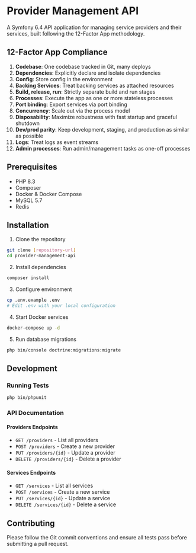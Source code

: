 # Provider Management API

A Symfony 6.4 API application for managing service providers and their services, built following the 12-Factor App methodology.

## 12-Factor App Compliance

1. **Codebase**: One codebase tracked in Git, many deploys
2. **Dependencies**: Explicitly declare and isolate dependencies
3. **Config**: Store config in the environment
4. **Backing Services**: Treat backing services as attached resources
5. **Build, release, run**: Strictly separate build and run stages
6. **Processes**: Execute the app as one or more stateless processes
7. **Port binding**: Export services via port binding
8. **Concurrency**: Scale out via the process model
9. **Disposability**: Maximize robustness with fast startup and graceful shutdown
10. **Dev/prod parity**: Keep development, staging, and production as similar as possible
11. **Logs**: Treat logs as event streams
12. **Admin processes**: Run admin/management tasks as one-off processes

## Prerequisites

- PHP 8.3
- Composer
- Docker & Docker Compose
- MySQL 5.7
- Redis

## Installation

1. Clone the repository

```bash
git clone [repository-url]
cd provider-management-api
```

2. Install dependencies

```bash
composer install
```

3. Configure environment

```bash
cp .env.example .env
# Edit .env with your local configuration
```

4. Start Docker services

```bash
docker-compose up -d
```

5. Run database migrations

```bash
php bin/console doctrine:migrations:migrate
```

## Development

### Running Tests

```bash
php bin/phpunit
```

### API Documentation

#### Providers Endpoints

- `GET /providers` - List all providers
- `POST /providers` - Create a new provider
- `PUT /providers/{id}` - Update a provider
- `DELETE /providers/{id}` - Delete a provider

#### Services Endpoints

- `GET /services` - List all services
- `POST /services` - Create a new service
- `PUT /services/{id}` - Update a service
- `DELETE /services/{id}` - Delete a service

## Contributing

Please follow the Git commit conventions and ensure all tests pass before submitting a pull request.
